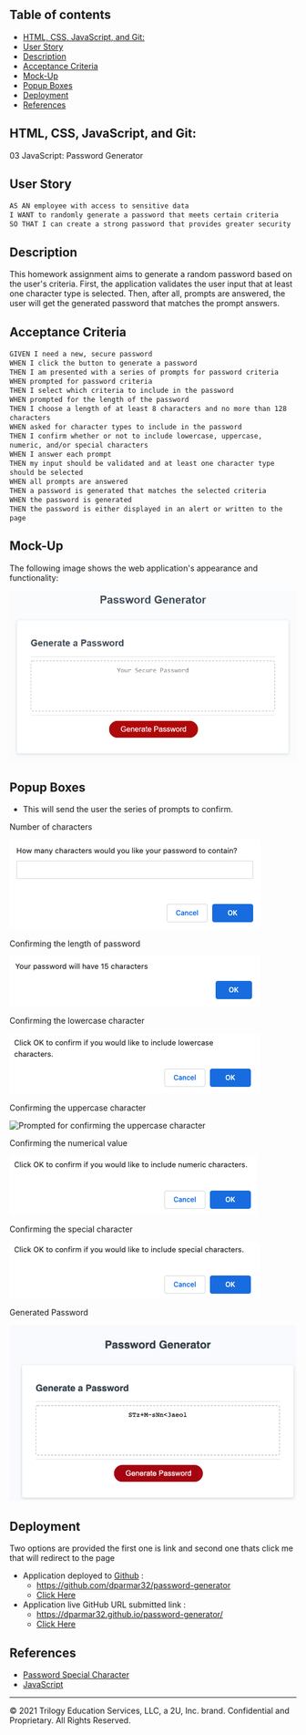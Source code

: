 ## Table of contents

- [HTML, CSS, JavaScript, and Git:](#html-css-js-and-git)
- [User Story](#user-story)
- [Description](#description)
- [Acceptance Criteria](#acceptance-criteria)
- [Mock-Up](#mock-up)
- [Popup Boxes](#popup-boxes)
- [Deployment](#deployment)
- [References](#references)

## HTML, CSS, JavaScript, and Git:
03 JavaScript: Password Generator

## User Story

```
AS AN employee with access to sensitive data
I WANT to randomly generate a password that meets certain criteria
SO THAT I can create a strong password that provides greater security
```

## Description
This homework assignment aims to generate a random password based on the user's criteria. First, the application validates the user input that at least one character type is selected. Then, after all, prompts are answered, the user will get the generated password that matches the prompt answers. 

## Acceptance Criteria

```
GIVEN I need a new, secure password
WHEN I click the button to generate a password
THEN I am presented with a series of prompts for password criteria
WHEN prompted for password criteria
THEN I select which criteria to include in the password
WHEN prompted for the length of the password
THEN I choose a length of at least 8 characters and no more than 128 characters
WHEN asked for character types to include in the password
THEN I confirm whether or not to include lowercase, uppercase, numeric, and/or special characters
WHEN I answer each prompt
THEN my input should be validated and at least one character type should be selected
WHEN all prompts are answered
THEN a password is generated that matches the selected criteria
WHEN the password is generated
THEN the password is either displayed in an alert or written to the page
```

## Mock-Up

The following image shows the web application's appearance and functionality:

![The Password Generator application displays a red button to "Generate Password".](./images/03-javascript-homework-demo.png)

## Popup Boxes
- This will send the user the series of prompts to confirm.

Number of characters

![Asking for number of characters](images/numberOfCharacter.png)

Confirming the length of password

![Prompted for the length of the password](./images/confirmPwLength.png)

Confirming the lowercase character

![Prompted for confirming the lowercase character](./images/lowercase.png)

Confirming the uppercase character

![Prompted for confirming the uppercase
 character](./images/uppercase.png)

Confirming the numerical value

![Prompted for confirming the numerical value](./images/numeric.png)

Confirming the special character

![Prompted for confirming the special character](./images/specialCharacter.png)

Generated Password

![Example of generated password](./images/generatedPw.png)


## Deployment
Two options are provided the first one is link and second one thats click me that will redirect to the page
- Application deployed to [Github](https://github.com/) : 
  - https://github.com/dparmar32/password-generator
  - [Click Here](https://github.com/dparmar32/password-generator)
- Application live GitHub URL submitted link : 
  - https://dparmar32.github.io/password-generator/
  - [Click Here](https://dparmar32.github.io/password-generator/)

## References
- [Password Special Character](https://owasp.org/www-community/password-special-characters)
- [JavaScript](https://developer.mozilla.org/en-US/docs/Web/JavaScript/Guide/Introduction)



- - -
© 2021 Trilogy Education Services, LLC, a 2U, Inc. brand. Confidential and Proprietary. All Rights Reserved.
